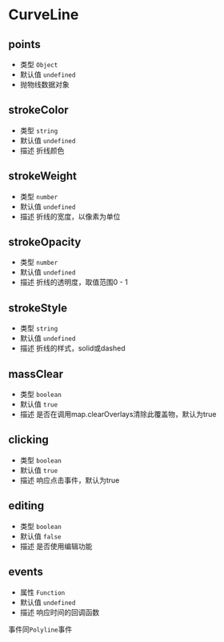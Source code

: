 # CurveLine

## points
* 类型 `Object`
* 默认值 `undefined`
* 抛物线数据对象

## strokeColor
* 类型 `string`
* 默认值 `undefined`
* 描述 折线颜色

## strokeWeight
* 类型 `number`
* 默认值 `undefined`
* 描述 折线的宽度，以像素为单位

## strokeOpacity
* 类型 `number`
* 默认值 `undefined`
* 描述 折线的透明度，取值范围0 - 1

## strokeStyle
* 类型 `string`
* 默认值 `undefined`
* 描述 折线的样式，solid或dashed

## massClear
* 类型 `boolean`
* 默认值 `true`
* 描述 是否在调用map.clearOverlays清除此覆盖物，默认为true

## clicking
* 类型 `boolean`
* 默认值 `true`
* 描述 响应点击事件，默认为true

## editing
* 类型 `boolean`
* 默认值 `false`
* 描述 是否使用编辑功能

## events
* 属性 `Function`
* 默认值 `undefined`
* 描述 响应时间的回调函数

事件同`Polyline`事件